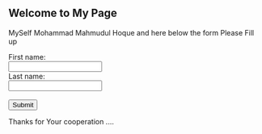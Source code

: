 ## Welcome to My Page
MySelf Mohammad Mahmudul Hoque and here below the form
Please Fill up

<form action="/action_page.php">
  <label for="fname">First name:</label><br>
  <input type="text" id="fname" name="fname" value=" "><br>
  <label for="lname">Last name:</label><br>
  <input type="text" id="lname" name="lname" value=" "><br><br>
  <input type="submit" value="Submit">
</form>

Thanks for Your cooperation ....
